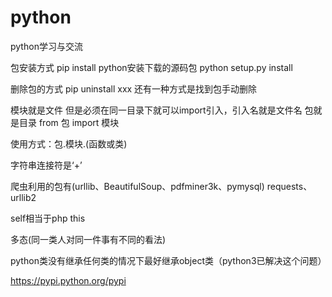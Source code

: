 # python
python学习与交流

包安装方式  pip install
python安装下载的源码包  python setup.py install

删除包的方式 pip uninstall xxx   还有一种方式是找到包手动删除


模块就是文件   但是必须在同一目录下就可以import引入，引入名就是文件名
包就是目录   from 包 import 模块

使用方式：包.模块.(函数或类)

字符串连接符是‘+’

爬虫利用的包有(urllib、BeautifulSoup、pdfminer3k、pymysql)
requests、urllib2

self相当于php this

多态(同一类人对同一件事有不同的看法)


python类没有继承任何类的情况下最好继承object类（python3已解决这个问题）

https://pypi.python.org/pypi